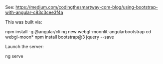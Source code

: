 See: https://medium.com/codingthesmartway-com-blog/using-bootstrap-with-angular-c83c3cee3f4a

This was built via:

npm install -g @angular/cli
ng new webgl-moonlit-angularbootstrap
cd webgl-moon*
npm install bootstrap@3 jquery --save

Launch the server:

ng serve

